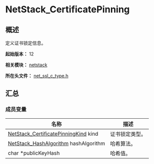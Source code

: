 # NetStack_CertificatePinning

<!--Kit: Network Kit-->
<!--Subsystem: Communication-->
<!--Owner: @wmyao_mm-->
<!--Designer: @guo-min_net-->
<!--Tester: @tongxilin-->
<!--Adviser: @zhang_yixin13-->

## 概述

定义证书锁定信息。

**起始版本：** 12

**相关模块：** [netstack](capi-netstack.md)

**所在头文件：** [net_ssl_c_type.h](capi-net-ssl-c-type-h.md)

## 汇总

### 成员变量

| 名称                                                                                               | 描述 |
|--------------------------------------------------------------------------------------------------| -- |
| [NetStack_CertificatePinningKind](capi-net-ssl-c-type-h.md#netstack_certificatepinningkind) kind | 证书锁定类型。 |
| [NetStack_HashAlgorithm](capi-net-ssl-c-type-h.md#netstack_hashalgorithm) hashAlgorithm          | 哈希算法。 |
| char *publicKeyHash                                                                              | 哈希值。 |


